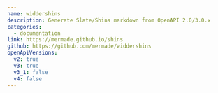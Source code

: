 ```yaml
---
name: widdershins
description: Generate Slate/Shins markdown from OpenAPI 2.0/3.0.x
categories:
  - documentation
link: https://mermade.github.io/shins
github: https://github.com/mermade/widdershins
openApiVersions:
  v2: true
  v3: true
  v3_1: false
  v4: false
---
```

